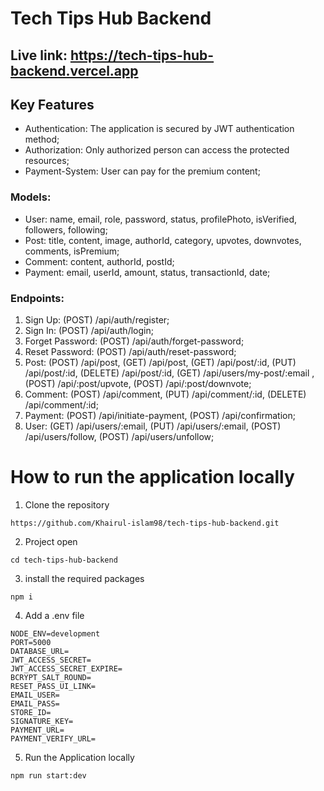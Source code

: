 # Tech Tips Hub Backend 

## Live link: https://tech-tips-hub-backend.vercel.app


## Key Features

- Authentication: The application is secured by JWT authentication method;
- Authorization: Only authorized person can access the protected resources;
- Payment-System: User can pay for the premium content;

### Models:

- User: name, email, role, password, status, profilePhoto, isVerified, followers, following;
- Post: title, content, image, authorId, category, upvotes, downvotes, comments, isPremium;
- Comment: content, authorId, postId;
- Payment: email, userId, amount, status, transactionId, date;

### Endpoints:

1. Sign Up: (POST) /api/auth/register;
2. Sign In: (POST) /api/auth/login;
3. Forget Password: (POST) /api/auth/forget-password; 
4. Reset Password: (POST) /api/auth/reset-password;
5. Post: (POST) /api/post, (GET) /api/post, (GET) /api/post/:id, (PUT) /api/post/:id, (DELETE) /api/post/:id, (GET) /api/users/my-post/:email  , (POST) /api/:post/upvote, (POST) /api/:post/downvote;
6. Comment: (POST) /api/comment, (PUT) /api/comment/:id, (DELETE) /api/comment/:id;
7. Payment: (POST) /api/initiate-payment, (POST) /api/confirmation;
8. User: (GET) /api/users/:email, (PUT) /api/users/:email, (POST) /api/users/follow, (POST) /api/users/unfollow;


# How to run the application locally

1. Clone the repository

```
https://github.com/Khairul-islam98/tech-tips-hub-backend.git
```

2. Project open

```
cd tech-tips-hub-backend
```

3. install the required packages

```
npm i
```

4. Add a .env file

```
NODE_ENV=development
PORT=5000
DATABASE_URL=
JWT_ACCESS_SECRET=
JWT_ACCESS_SECRET_EXPIRE=
BCRYPT_SALT_ROUND=
RESET_PASS_UI_LINK=
EMAIL_USER=
EMAIL_PASS=
STORE_ID=
SIGNATURE_KEY=
PAYMENT_URL=
PAYMENT_VERIFY_URL=
```

5. Run the Application locally

```
npm run start:dev
```

